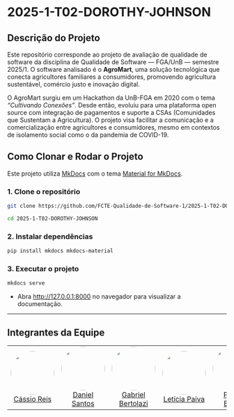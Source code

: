 # 2025-1-T02-DOROTHY-JOHNSON

## Descrição do Projeto

Este repositório corresponde ao projeto de avaliação de qualidade de software da disciplina de Qualidade de Software — FGA/UnB — semestre 2025/1. O software analisado é o **AgroMart**, uma solução tecnológica que conecta agricultores familiares a consumidores, promovendo agricultura sustentável, comércio justo e inovação digital.

O AgroMart surgiu em um Hackathon da UnB-FGA em 2020 com o tema *“Cultivando Conexões”*. Desde então, evoluiu para uma plataforma open source com integração de pagamentos e suporte a CSAs (Comunidades que Sustentam a Agricultura). O projeto visa facilitar a comunicação e a comercialização entre agricultores e consumidores, mesmo em contextos de isolamento social como o da pandemia de COVID-19.


## Como Clonar e Rodar o Projeto

Este projeto utiliza [MkDocs](https://www.mkdocs.org/) com o tema [Material for MkDocs](https://squidfunk.github.io/mkdocs-material/).

### 1. Clone o repositório

```bash
git clone https://github.com/FCTE-Qualidade-de-Software-1/2025-1-T02-DOROTHY-JOHNSON.git

cd 2025-1-T02-DOROTHY-JOHNSON
```

### 2. Instalar dependências 
```bash
pip install mkdocs mkdocs-material
```

### 3. Executar o projeto
```bash
mkdocs serve
```
- Abra http://127.0.0.1:8000 no navegador para visualizar a documentação.

---


## Integrantes da Equipe

<table style="width: 100%;">
  <tr>
    <td align="center">
      <a href="https://github.com/csreis72" target="_blank" rel="noopener">
        <img src="https://avatars.githubusercontent.com/u/112133277?v=4" width="100px" style="border-radius:50%">
        <br>
        Cássio Reis
      </a>
    </td>
    <td align="center">
      <a href="https://github.com/DanielCoimbra" target="_blank" rel="noopener">
        <img src="https://avatars.githubusercontent.com/u/49206670?v=4" width="100px" style="border-radius:50%">
        <br>
        Daniel Santos
      </a>
    </td>
    <td align="center">
      <a href="https://github.com/Bertolazi" target="_blank" rel="noopener">
        <img src="https://avatars.githubusercontent.com/u/122479691?v=4" width="100px" style="border-radius:50%">
        <br>
        Gabriel Bertolazi
      </a>
    </td>
    <td align="center">
      <a href="https://github.com/leticiakrpaiva" target="_blank" rel="noopener">
        <img src="https://avatars.githubusercontent.com/u/114038884?v=4" width="100px" style="border-radius:50%">
        <br>
        Letícia Paiva
      </a>
    </td>
    <td align="center">
      <a href="https://github.com/PhilipeSousa" target="_blank" rel="noopener">
        <img src="https://avatars.githubusercontent.com/u/78869177?v=4" width="100px" style="border-radius:50%">
        <br>
        Philipe Barros
      </a>
    </td>
  </tr>
</table>
